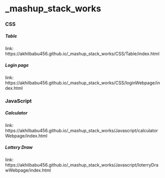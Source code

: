 # _mashup_stack_works

<h3>CSS</h3>
<h5>Table</h5>
link: https://akhilbabu456.github.io/_mashup_stack_works/CSS/Table/index.html
<h5>Login page</h5>
link: https://akhilbabu456.github.io/_mashup_stack_works/CSS/loginWebpage/index.html 
<h3>JavaScript</h3>
<h5>Calculator</h5>
link: https://akhilbabu456.github.io/_mashup_stack_works/Javascript/calculatorWebpage/index.html
<h5>Lottery Draw</h5>
link: https://akhilbabu456.github.io/_mashup_stack_works/Javascript/loterryDrawWebpage/index.html 
